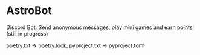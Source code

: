 # AstroBot
Discord Bot. Send anonymous messages, play mini games and earn points!
(still in progress)

poetry.txt -> poetry.lock,
pyproject.txt -> pyproject.toml
